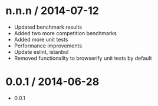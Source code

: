 
n.n.n / 2014-07-12
==================

 * Updated benchmark results
 * Added two more competition benchmarks
 * Added more unit tests
 * Performance improvements
 * Update eslint, istanbul
 * Removed functionality to browserify unit tests by default

0.0.1 / 2014-06-28
==================

 * 0.0.1